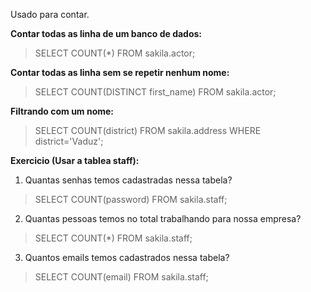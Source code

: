 Usado para contar.

**Contar todas as linha de um banco de dados:**

> SELECT COUNT(*) FROM sakila.actor;

**Contar todas as linha sem se repetir nenhum nome:**

> SELECT COUNT(DISTINCT first_name) FROM sakila.actor;

**Filtrando com um nome:**

> SELECT COUNT(district) FROM sakila.address WHERE district='Vaduz';

**Exercicio (Usar a tablea staff):**

1. Quantas senhas temos cadastradas nessa tabela?

> SELECT COUNT(password) FROM sakila.staff;

2. Quantas pessoas temos no total trabalhando para nossa empresa?

> SELECT COUNT(*) FROM sakila.staff;

3. Quantos emails temos cadastrados nessa tabela?

> SELECT COUNT(email) FROM sakila.staff;

